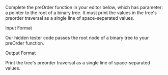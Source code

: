 Complete the preOrder function in your editor below, which has  parameter: a pointer to the root of a binary tree. It must print the values in the tree's preorder traversal as a single line of space-separated values.

Input Format

Our hidden tester code passes the root node of a binary tree to your preOrder function.

Output Format

Print the tree's preorder traversal as a single line of space-separated values.
